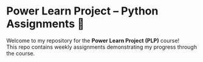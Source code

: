 # Power Learn Project – Python Assignments 🐍

Welcome to my repository for the **Power Learn Project (PLP)** course!  
This repo contains weekly assignments demonstrating my progress through the course.
